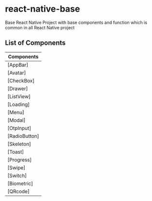 # react-native-base
 Base React Native Project with base components and function which is common in all React Native project

## List of Components
| Components            | 
| --------------------- |
| [AppBar]              | 
| [Avatar]              | 
| [CheckBox]            |
| [Drawer]              | 
| [ListView]            | 
| [Loading]             |
| [Menu]                |
| [Modal]               | 
| [OtpInput]            | 
| [RadioButton]         | 
| [Skeleton]            | 
| [Toast]               | 
| [Progress]            | 
| [Swipe]               | 
| [Switch]              | 
| [Biometric]           | 
| [QRcode]              | 

